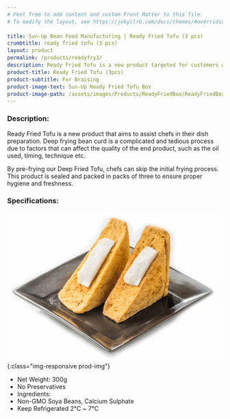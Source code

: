```yaml
---
# Feel free to add content and custom Front Matter to this file.
# To modify the layout, see https://jekyllrb.com/docs/themes/#overriding-theme-defaults

title: Sun-Up Bean Food Manufacturing | Ready Fried Tofu (3 pcs)
crumbtitle: ready fried tofu (3 pcs)
layout: product
permalink: /products/readyfry3/
description: Ready Fried Tofu is a new product targeted for customers who deep fry their beancurd. This product is pre-fried by us to ensure consistent quality and freshness before sending to our customers.
product-title: Ready Fried Tofu (3pcs)
product-subtitle: For Braising
product-image-text: Sun-Up Ready Fried Tofu Box
product-image-path: /assets/images/Products/ReadyFriedBox/ReadyFriedBox.jpg
---
```

### Description:
Ready Fried Tofu is a new product that aims to assist chefs in their dish preparation. 
Deep frying bean curd is a complicated and tedious process due to factors that can affect 
the quality of the end product, such as the oil used, timing, technique etc.


By pre-frying our Deep Fried Tofu, chefs can skip the initial frying process. 
This product is sealed and packed in packs of three to ensure proper hygiene and freshness.

### Specifications:
![niang tofu product example](/assets/images/Products/ReadyFriedBox/productthumbnail.jpeg){:class="img-responsive prod-img"}
-  Net Weight: 300g
-  No Preservatives
-  Ingredients:
-  Non-GMO Soya Beans, Calcium Sulphate
-  Keep Refrigerated 2℃ ~ 7℃